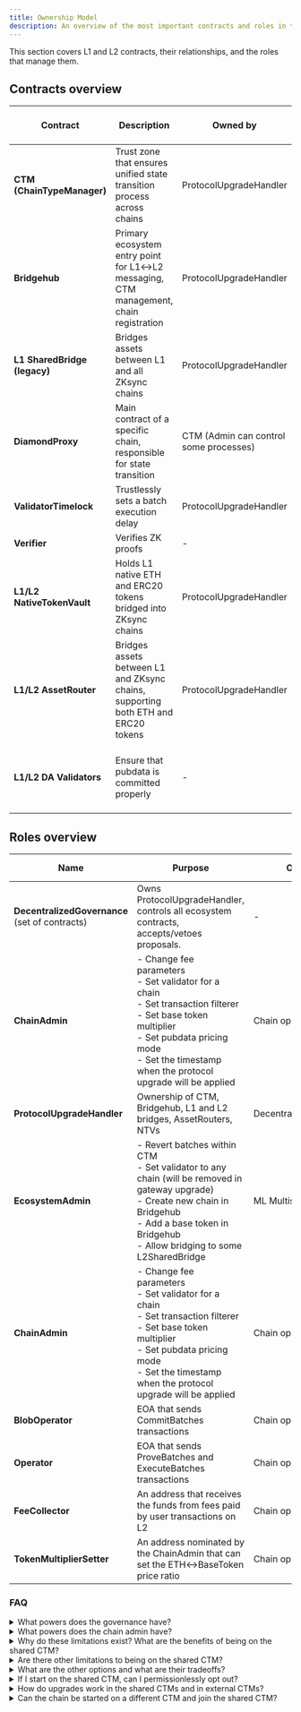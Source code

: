 ```yaml
---
title: Ownership Model
description: An overview of the most important contracts and roles in the ZKsync Stack ecosystem.
---
```


This section covers L1 and L2 contracts, their relationships, and the roles that manage them.

## Contracts overview

| Contract                     | Description | Owned by | Shared within ecosystem                                         | Source code                                                                                                                                                                                                                                                                                                                                                                      |
|------------------------------| --- | --- |-----------------------------------------------------------------|----------------------------------------------------------------------------------------------------------------------------------------------------------------------------------------------------------------------------------------------------------------------------------------------------------------------------------------------------------------------------------|
| **CTM (ChainTypeManager)**   | Trust zone that ensures unified state transition process across chains | ProtocolUpgradeHandler | Yes, but might have multiple instances with different ownership | [Source](https://github.com/matter-labs/era-contracts/tree/0fcc77c4f49d10efaaba4808b2c9b29a6fbfb232/l1-contracts/contracts/state-transition/ChainTypeManager.sol)                                                                                                                                                                                                                                                        |
| **Bridgehub**                | Primary ecosystem entry point for L1↔L2 messaging, CTM management, chain registration | ProtocolUpgradeHandler | Yes                                                             | [Source](https://github.com/matter-labs/era-contracts/tree/0fcc77c4f49d10efaaba4808b2c9b29a6fbfb232/l1-contracts/contracts/bridgehub/Bridgehub.sol)                                                                                                                                                                                                                                                         |
| **L1 SharedBridge (legacy)** | Bridges assets between L1 and all ZKsync chains | ProtocolUpgradeHandler | Yes                                                             | [Source](https://github.com/matter-labs/era-contracts/tree/0fcc77c4f49d10efaaba4808b2c9b29a6fbfb232/l1-contracts/contracts/bridge/interfaces/IL1ERC20Bridge.sol)                                                                                                                                                                                                                                            |
| **DiamondProxy**             | Main contract of a specific chain, responsible for state transition | CTM (Admin can control some processes) | No                                                              | [Facets](https://github.com/matter-labs/era-contracts/tree/0fcc77c4f49d10efaaba4808b2c9b29a6fbfb232/l1-contracts/contracts/state-transition/chain-deps/facets)                                                                                                                                                                                                                   |
| **ValidatorTimelock**        | Trustlessly sets a batch execution delay | ProtocolUpgradeHandler | Yes, enforced within CTM                                        | [Source](https://github.com/matter-labs/era-contracts/tree/0fcc77c4f49d10efaaba4808b2c9b29a6fbfb232/l1-contracts/contracts/state-transition/ValidatorTimelock.sol)                                                                                                                                                                                                               |
| **Verifier**                 | Verifies ZK proofs | - | Yes, within CTM                                                 | [Source](https://github.com/matter-labs/era-contracts/tree/0fcc77c4f49d10efaaba4808b2c9b29a6fbfb232/l1-contracts/contracts/state-transition/Verifier.sol)                                                                                                                                                                                                                        |
| **L1/L2 NativeTokenVault**   | Holds L1 native ETH and ERC20 tokens bridged into ZKsync chains | ProtocolUpgradeHandler | Yes                                                             | [NTV](https://github.com/matter-labs/era-contracts/tree/0fcc77c4f49d10efaaba4808b2c9b29a6fbfb232/l1-contracts/contracts/bridge/ntv)                                                                                                                                                                                                                                                                         |
| **L1/L2 AssetRouter**        | Bridges assets between L1 and ZKsync chains, supporting both ETH and ERC20 tokens | ProtocolUpgradeHandler | Yes                                                             | [Asset Router](https://github.com/matter-labs/era-contracts/tree/0fcc77c4f49d10efaaba4808b2c9b29a6fbfb232/l1-contracts/contracts/bridge/asset-router)                                                                                                                                                                                                                                                       |
| **L1/L2 DA Validators**      | Ensure that pubdata is committed properly | - | L1: optionally shared, L2: no                                   | [Default L1](https://github.com/matter-labs/era-contracts/tree/0fcc77c4f49d10efaaba4808b2c9b29a6fbfb232/l1-contracts/contracts/state-transition/data-availability)<br/>[3rd Party L1](https://github.com/matter-labs/era-contracts/tree/0fcc77c4f49d10efaaba4808b2c9b29a6fbfb232/da-contracts/contracts/da-layers/)<br/>[L2](https://github.com/matter-labs/era-contracts/tree/0fcc77c4f49d10efaaba4808b2c9b29a6fbfb232/l2-contracts/contracts/data-availability) |

## Roles overview

| Name | Purpose                                                                                                                                                                                                                 | Owned by | Shared | Source code                                                                                                                                                  |
| --- |-------------------------------------------------------------------------------------------------------------------------------------------------------------------------------------------------------------------------| --- | --- |--------------------------------------------------------------------------------------------------------------------------------------------------------------|
| **DecentralizedGovernance** (set of contracts) | Owns ProtocolUpgradeHandler, controls all ecosystem contracts, accepts/vetoes proposals.                                                                                                                                | - | Yes | [Repository](https://github.com/zksync-association/zk-governance/tree/36f7d4e19e586fb539f4c8723e28e52b5864fb8e)                                              |
| **ChainAdmin** | - Change fee parameters<br/>- Set validator for a chain<br/>- Set transaction filterer<br/>- Set base token multiplier<br/>- Set pubdata pricing mode<br/>- Set the timestamp when the protocol upgrade will be applied | Chain operator’s Multisig | No | [Source](https://github.com/matter-labs/era-contracts/blob/0fcc77c4f49d10efaaba4808b2c9b29a6fbfb232/l1-contracts/contracts/governance/ChainAdminOwnable.sol) |
| **ProtocolUpgradeHandler** | Ownership of CTM, Bridgehub, L1 and L2 bridges, AssetRouters, NTVs                                                                                                                                                      | DecentralizedGovernance | Yes | [Source](https://github.com/zksync-association/zk-governance/blob/36f7d4e19e586fb539f4c8723e28e52b5864fb8e/l1-contracts/src/ProtocolUpgradeHandler.sol)      |
| **EcosystemAdmin** | - Revert batches within CTM<br/>- Set validator to any chain (will be removed in gateway upgrade)<br/>- Create new chain in Bridgehub<br/>- Add a base token in Bridgehub<br/>- Allow bridging to some L2SharedBridge   | ML Multisig | Yes | [Source](https://github.com/matter-labs/era-contracts/tree/0fcc77c4f49d10efaaba4808b2c9b29a6fbfb232/l1-contracts/contracts/governance/ChainAdminOwnable.sol) |
| **ChainAdmin** | - Change fee parameters<br/>- Set validator for a chain<br/>- Set transaction filterer<br/>- Set base token multiplier<br/>- Set pubdata pricing mode<br/>- Set the timestamp when the protocol upgrade will be applied | Chain operator’s Multisig | No | [Source](https://github.com/matter-labs/era-contracts/tree/0fcc77c4f49d10efaaba4808b2c9b29a6fbfb232/l1-contracts/contracts/governance/ChainAdminOwnable.sol) |
| **BlobOperator** | EOA that sends CommitBatches transactions                                                                                                                                                                               | Chain operator | No | EOA                                                                                                                                                          |
| **Operator** | EOA that sends ProveBatches and ExecuteBatches transactions                                                                                                                                                             | Chain operator | No | EOA                                                                                                                                                          |
| **FeeCollector** | An address that receives the funds from fees paid by user transactions on L2                                                                                                                                            | Chain operator | No | Not enforced                                                                                                                                                 |
| **TokenMultiplierSetter** | An address nominated by the ChainAdmin that can set the ETH↔BaseToken price ratio                                                                                                                                       | Chain operator | No | EOA                                                                                                                                                          |

### FAQ

<details>
<summary>What powers does the governance have?</summary>

You can verify all of these by looking through the [ChainTypeManager.sol](https://github.com/matter-labs/era-contracts/tree/0fcc77c4f49d10efaaba4808b2c9b29a6fbfb232/l1-contracts/contracts/state-transition/ChainTypeManager.sol)
& [Bridgehub.sol](https://github.com/matter-labs/era-contracts/tree/0fcc77c4f49d10efaaba4808b2c9b29a6fbfb232/l1-contracts/contracts/bridgehub/Bridgehub.sol)
contracts.

- Add/remove a CTM to/from the bridgehub
- Register a new chain to the bridgehub
- For any ZKsync chain deployed on the bridgehub:
  - Upgrade the new protocol version and deadlines for upgrades
  - Freeze and unfreeze a chain
  - Change fee params
  - Set Validator

</details>

<details>
<summary>What powers does the chain admin have?</summary>

These are deducible from the [Admin facet](https://github.com/matter-labs/era-contracts/blob/0fcc77c4f49d10efaaba4808b2c9b29a6fbfb232/l1-contracts/contracts/state-transition/chain-deps/facets/Admin.sol),
the main ones are:

- change fee params
- set DA validators
- set TransactionFilterer contract on L1
- ETH ↔ CustomBaseToken ratio for L1->L2 transactions
- set pubdata pricing mode (Rollup/Validium)
- set the timestamp when the protocol upgrade will be applied

</details>

<details>
<summary>Why do these limitations exist? What are the benefits of being on the shared CTM?</summary>

By being on the shared CTM, chain operators get the below benefits:

1. Higher level of trust between chains that allows for proof-based interoperability and theoretically for commit- or TEE-based with additional limitations.
2. Security handling in case of critical bugs.
3. Upgrades managed by the CTM owner, (L1 contract upgrades done by owner, server+prover upgrades by the operator)

</details>

<details>
<summary>Are there other limitations to being on the shared CTM?</summary>

Yes. You cannot modify the L2 system contracts and the bootloader, the VM and the circuits. If there is a protocol-level
feature you would want added, it would have to be added to the main repo and included in a protocol release.

</details>

<details>
<summary>What are the other options and what are their tradeoffs?</summary>

1. Launching off the shared bridge as a completely separate fork of the fully open source ZKsync era
2. Launching on the shared bridge using a different CTM (with permission by the governance)

</details>

<details>
<summary>If I start on the shared CTM, can I permissionlessly opt out?</summary>

Currently, no. This feature is on our roadmap

</details>

<details>
<summary>How do upgrades work in the shared CTMs and in external CTMs?</summary>

- In the shared CTM, the upgrades are proposed by the Governance. This also means that their deadlines are enforced by the governance.
- In the separate CTM scenario, the entity controlling the CTM can propose any upgrades they need and enforce any deadlines on them.

</details>

<details>
<summary>Can the chain be started on a different CTM and join the shared CTM?</summary>

Using the standard process - no, because the historical state transitions are not validated, thus there are no guarantees of their correctness.

But it is possible to do via governance voting, which is not a standard procedure and takes some time to do.

</details>
